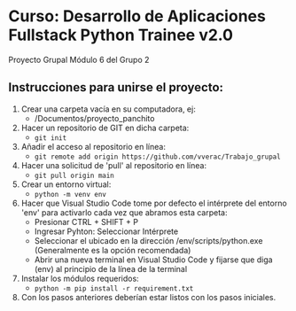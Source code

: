 # Curso: Desarrollo de Aplicaciones Fullstack Python Trainee v2.0

Proyecto Grupal Módulo 6 del Grupo 2

## Instrucciones para unirse el proyecto:

1. Crear una carpeta vacía en su computadora, ej:
   - /Documentos/proyecto_panchito
2. Hacer un repositorio de GIT en dicha carpeta:
   - `git init`
3. Añadir el acceso al repositorio en línea:
   - `git remote add origin https://github.com/vverac/Trabajo_grupal`
4. Hacer una solicitud de 'pull' al repositorio en línea:
   - `git pull origin main`
5. Crear un entorno virtual:
   - `python -m venv env`
6. Hacer que Visual Studio Code tome por defecto el intérprete del entorno 'env' para activarlo cada vez que abramos esta carpeta:
   - Presionar CTRL + SHIFT + P
   - Ingresar Pyhton: Seleccionar Intérprete
   - Seleccionar el ubicado en la dirección /env/scripts/python.exe (Generalmente es la opción recomendada)
   - Abrir una nueva terminal en Visual Studio Code y fijarse que diga (env) al principio de la línea de la terminal
7. Instalar los módulos requeridos:
   - `python -m pip install -r requirement.txt`
8. Con los pasos anteriores deberían estar listos con los pasos iniciales.
